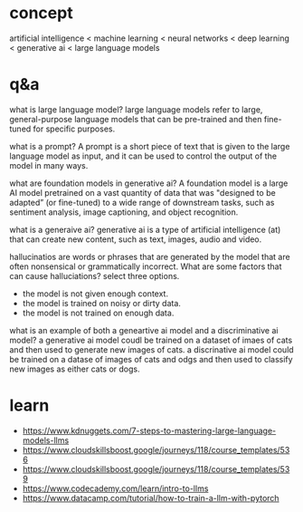 # concept
artificial intelligence < machine learning < neural networks < deep learning < generative ai < large language models

# q&a
what is large language model?
large language models refer to large, general-purpose language models that can be pre-trained and then fine-tuned for specific purposes.

what is a prompt?
A prompt is a short piece of text that is given to the large language model as input, and it can be used to control the output of the model in many ways.

what are foundation models in generative ai?
A foundation model is a large AI model pretrained on a vast quantity of data that was "designed to be adapted” (or fine-tuned) to a wide range of downstream tasks, such as sentiment analysis, image captioning, and object recognition.

what is a generaive ai?
generative ai is a type of artificial intelligence (at) that can create new content, such as text, images, audio and video.

hallucinatios are words or phrases that are generated by the model that are often nonsensical or grammatically incorrect. What are some factors that can cause halluciations? select three options.
* the model is not given enough context.
* the model is trained on noisy or dirty data.
* the model is not trained on enough data.

what is an example of both a geneartive ai model and a discriminative ai model?
a generative ai model coudl be trained on a dataset of imaes of cats and then used to generate new images of cats. a discrinative ai model could be trained on a datase of images of cats and odgs and then used to classify new images as either cats or dogs.

# learn
* https://www.kdnuggets.com/7-steps-to-mastering-large-language-models-llms
 * https://www.cloudskillsboost.google/journeys/118/course_templates/536
 * https://www.cloudskillsboost.google/journeys/118/course_templates/539
* https://www.codecademy.com/learn/intro-to-llms
* https://www.datacamp.com/tutorial/how-to-train-a-llm-with-pytorch
